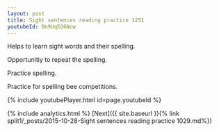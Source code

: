 ```yaml
---
layout: post
title: Sight sentences reading practice 1251
youtubeId: Bn9UqEO6Ncw
---
```

 
 
Helps to learn sight words and their spelling.

Opportunitiy to repeat the spelling. 

Practice spelling. 
 
Practice for spelling bee competitions. 
 
{% include youtubePlayer.html id=page.youtubeId %}
 
 
{% include analytics.html %} 
[Next]({{ site.baseurl }}{% link  split1/_posts/2015-10-28-Sight sentences reading practice 1029.md%})
 

